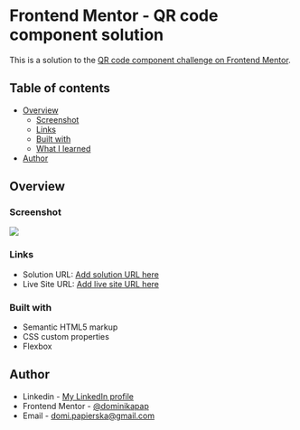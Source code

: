 # Frontend Mentor - QR code component solution

This is a solution to the [QR code component challenge on Frontend Mentor](https://www.frontendmentor.io/challenges/qr-code-component-iux_sIO_H). 

## Table of contents

- [Overview](#overview)
  - [Screenshot](#screenshot)
  - [Links](#links)
  - [Built with](#built-with)
  - [What I learned](#what-i-learned)
- [Author](#author)


## Overview

### Screenshot

![](images/qr_challengescreenshot.png)


### Links

- Solution URL: [Add solution URL here](https://your-solution-url.com)
- Live Site URL: [Add live site URL here](https://your-live-site-url.com)

### Built with

- Semantic HTML5 markup
- CSS custom properties
- Flexbox


## Author

- Linkedin - [My LinkedIn profile](https://www.linkedin.com/in/dominika-papierska-1ba09311a/)
- Frontend Mentor - [@dominikapap](https://www.frontendmentor.io/profile/yourusername)
- Email - domi.papierska@gmail.com
